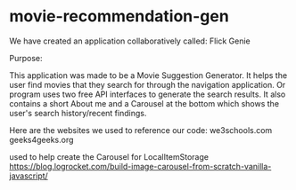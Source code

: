 # movie-recommendation-gen

We have created an application collaboratively called:
Flick Genie

Purpose:

This application was made to be a Movie Suggestion Generator.
It helps the user find movies that they search for through the navigation application. 
Or program uses two free API interfaces to generate the search results.
It also contains a short About me and a Carousel at the bottom which shows the user's search history/recent findings. 


Here are the websites we used to reference our code:
we3schools.com
geeks4geeks.org



used to help create the Carousel for LocalItemStorage
https://blog.logrocket.com/build-image-carousel-from-scratch-vanilla-javascript/